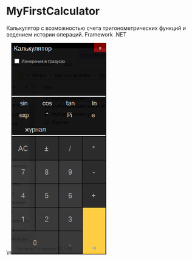 # MyFirstCalculator
Калькулятор с возможностью счета тригонометрических функций и ведением истории операций. Framework .NET


\n![img](https://github.com/Araik1/MyFirstCalculator/blob/master/calc.png)
